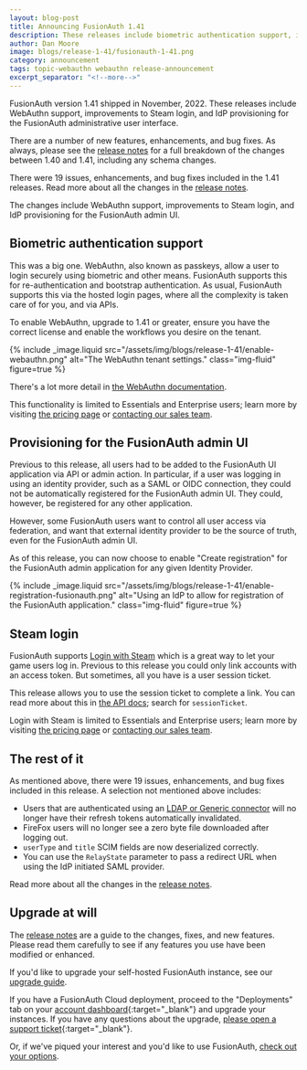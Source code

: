 ```yaml
---
layout: blog-post
title: Announcing FusionAuth 1.41
description: These releases include biometric authentication support, improvements to Steam login, and IdP provisioning for the FusionAuth admin UI.
author: Dan Moore
image: blogs/release-1-41/fusionauth-1-41.png
category: announcement
tags: topic-webauthn webauthn release-announcement
excerpt_separator: "<!--more-->"
---
```


FusionAuth version 1.41 shipped in November, 2022. These releases include WebAuthn support, improvements to Steam login, and IdP provisioning for the FusionAuth administrative user interface.

<!--more-->

There are a number of new features, enhancements, and bug fixes. As always, please see the [release notes](/docs/v1/tech/release-notes#version-1-41-3) for a full breakdown of the changes between 1.40 and 1.41, including any schema changes.

There were 19 issues, enhancements, and bug fixes included in the 1.41 releases. Read more about all the changes in the [release notes](/docs/v1/tech/release-notes#version-1-41-3).

The changes include WebAuthn support, improvements to Steam login, and IdP provisioning for the FusionAuth admin UI.

## Biometric authentication support

This was a big one. WebAuthn, also known as passkeys, allow a user to login securely using biometric and other means. FusionAuth supports this for re-authentication and bootstrap authentication. As usual, FusionAuth supports this via the hosted login pages, where all the complexity is taken care of for you, and via APIs.

To enable WebAuthn, upgrade to 1.41 or greater, ensure you have the correct license and enable the workflows you desire on the tenant.

{% include _image.liquid src="/assets/img/blogs/release-1-41/enable-webauthn.png" alt="The WebAuthn tenant settings." class="img-fluid" figure=true %}

There's a lot more detail in [the WebAuthn documentation](/docs/v1/tech/passwordless/webauthn-passkeys).

This functionality is limited to Essentials and Enterprise users; learn more by visiting [the pricing page](/pricing) or [contacting our sales team](/contact).

## Provisioning for the FusionAuth admin UI

Previous to this release, all users had to be added to the FusionAuth UI application via API or admin action. In particular, if a user was logging in using an identity provider, such as a SAML or OIDC connection, they could not be automatically registered for the FusionAuth admin UI. They could, however, be registered for any other application.

However, some FusionAuth users want to control all user access via federation, and want that external identity provider to be the source of truth, even for the FusionAuth admin UI.

As of this release, you can now choose to enable "Create registration" for the FusionAuth admin application for any given Identity Provider. 

{% include _image.liquid src="/assets/img/blogs/release-1-41/enable-registration-fusionauth.png" alt="Using an IdP to allow for registration of the FusionAuth application." class="img-fluid" figure=true %}

## Steam login

FusionAuth supports [Login with Steam](/docs/v1/tech/identity-providers/steam) which is a great way to let your game users log in. Previous to this release you could only link accounts with an access token. But sometimes, all you have is a user session ticket.

This release allows you to use the session ticket to complete a link. You can read more about this in [the API docs](/docs/v1/tech/apis/identity-providers/steam); search for `sessionTicket`.

Login with Steam is limited to Essentials and Enterprise users; learn more by visiting [the pricing page](/pricing) or [contacting our sales team](/contact).

## The rest of it

As mentioned above, there were 19 issues, enhancements, and bug fixes included in this release. A selection not mentioned above includes:

* Users that are authenticated using an [LDAP or Generic connector](/docs/v1/tech/connectors/) will no longer have their refresh tokens automatically invalidated.
* FireFox users will no longer see a zero byte file downloaded after logging out.
* `userType` and `title` SCIM fields are now deserialized correctly.
* You can use the `RelayState` parameter to pass a redirect URL when using the IdP initiated SAML provider.

Read more about all the changes in the [release notes](/docs/v1/tech/release-notes#version-1-41-3).

## Upgrade at will

The [release notes](/docs/v1/tech/release-notes#version-1-41-3) are a guide to the changes, fixes, and new features. Please read them carefully to see if any features you use have been modified or enhanced.

If you'd like to upgrade your self-hosted FusionAuth instance, see our [upgrade guide](/docs/v1/tech/admin-guide/upgrade). 

If you have a FusionAuth Cloud deployment, proceed to the "Deployments" tab on your [account dashboard](https://account.fusionauth.io/account/deployment/){:target="_blank"} and upgrade your instances. If you have any questions about the upgrade, [please open a support ticket](https://account.fusionauth.io/account/support/){:target="_blank"}.

Or, if we've piqued your interest and you'd like to use FusionAuth, [check out your options](/pricing).
